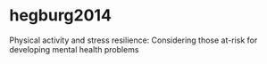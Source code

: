 # hegburg2014
Physical activity and stress resilience: Considering those at-risk for developing mental health problems

